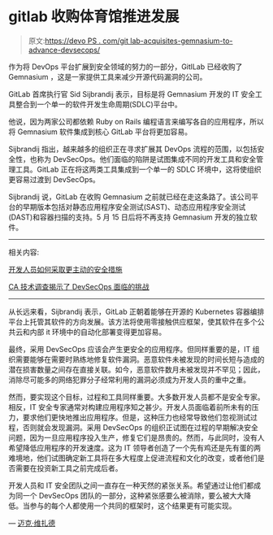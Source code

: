# gitlab 收购体育馆推进发展

> 原文:[https://devo PS . com/git lab-acquisites-gemnasium-to-advance-devsecops/](https://devops.com/gitlab-acquires-gemnasium-to-advance-devsecops/)

作为将 DevOps 平台扩展到安全领域的努力的一部分，GitlLab 已经收购了 Gemnasium ，这是一家提供工具来减少开源代码漏洞的公司。

GitLab 首席执行官 Sid Sijbrandij 表示，目标是将 Gemnasium 开发的 IT 安全工具整合到一个单一的软件开发生命周期(SDLC)平台中。

他说，因为两家公司都依赖 Ruby on Rails 编程语言来编写各自的应用程序，所以将 Gemnasium 软件集成到核心 GitLab 平台将更加容易。

Sijbrandij 指出，越来越多的组织正在寻求扩展其 DevOps 流程的范围，以包括安全性，也称为 DevSecOps。他们面临的陷阱是试图集成不同的开发工具和安全管理工具。GitLab 正在将这两类工具集成到一个单一的 SDLC 环境中，这将使组织更容易过渡到 DevSecOps。

Sijbrandij 说，GitLab 在收购 Gemnasium 之前就已经在走这条路了。该公司平台的早期版本包括对静态应用程序安全测试(SAST)、动态应用程序安全测试(DAST)和容器扫描的支持。5 月 15 日后将不再支持 Gemnasium 开发的独立软件。

* * *

相关内容:

[开发人员如何采取更主动的安全措施](https://devops.com/how-developers-can-take-a-more-proactive-approach-to-security/)

[CA 技术调查揭示了 DevSecOps 面临的挑战](https://devops.com/ca-technologies-survey-uncovers-devsecops-challenges/)

* * *

从长远来看，Sijbrandij 表示，GitLab 正朝着能够在开源的 Kubernetes 容器编排平台上托管其软件的方向发展。该方法将使用零接触供应框架，使其软件在多个公共云和内部 it 环境中的自动化部署变得更加容易。

最终，采用 DevSecOps 应该会产生更安全的应用程序。但同样重要的是，IT 组织需要能够在需要时熟练地修复软件漏洞。恶意软件未被发现的时间长短与造成的潜在损害数量之间存在直接关联。如今，恶意软件数月未被发现并不罕见；因此，消除尽可能多的网络犯罪分子经常利用的漏洞必须成为开发人员的重中之重。

然而，要实现这个目标，过程和工具同样重要。大多数开发人员都不是安全专家。相反，IT 安全专家通常对构建应用程序知之甚少。开发人员面临着前所未有的压力，要求他们更快地推出应用程序。但是，这种压力也经常导致他们忽视测试过程，否则就会发现漏洞。采用 DevSecOps 的组织正试图在过程的早期解决安全问题，因为一旦应用程序投入生产，修复它们是昂贵的。然而，与此同时，没有人希望降低应用程序的开发速度。这为 IT 领导者创造了一个先有鸡还是先有蛋的两难境地，他们试图确定新工具将在多大程度上促进流程和文化的改变，或者他们是否需要在投资新工具之前完成后者。

开发人员和 IT 安全团队之间一直存在一种天然的紧张关系。希望通过让他们都成为同一个 DevSecOps 团队的一部分，这种紧张感要么被消除，要么被大大降低。当参与的每个人都使用一个共同的框架时，这个结果更有可能实现。

— [迈克·维扎德](https://devops.com/author/mike-vizard/)